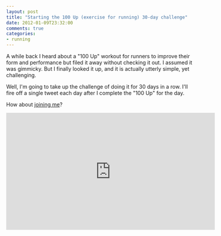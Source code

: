 ```yaml
---
layout: post
title: "Starting the 100 Up (exercise for running) 30-day challenge"
date: 2012-01-09T23:32:00
comments: true
categories: 
- running
---
```

A while back I heard about a "100 Up" workout for runners to improve their form and performance but filed it away without checking it out. I assumed it was gimmicky. But I finally looked it up, and it is actually utterly simple, yet challenging.

Well, I'm going to take up the challenge of doing it for 30 days in a row. I'll fire off a single tweet each day after I complete the "100 Up" for the day.

How about [joining me](http://www.naturalrunningstore.com/100UpChallenge)?

<iframe width="560" height="315" src="http://www.youtube.com/embed/by-rbM101XE" frameborder="0" allowfullscreen></iframe>